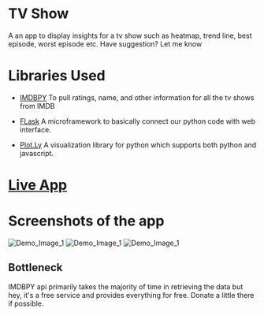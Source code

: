 # TV Show
A an app to display insights for a tv show such as heatmap, trend line, best episode, worst episode etc. Have suggestion? Let me know

# Libraries Used

* [IMDBPY](https://imdbpy.readthedocs.io/en/latest/)
To pull ratings, name, and other information for all the tv shows from IMDB

* [FLask](https://flask.palletsprojects.com/en/1.1.x/)
A microframework to basically connect our python code with web interface.

* [Plot.Ly](https://plot.ly/python)
A visualization library for python which supports both python and javascript.  

# [Live App](https://dataiszen.com/app/tvshow)

# Screenshots of the app
![Demo_Image_1](https://i.imgur.com/ocxdoPx.png)
![Demo_Image_1](https://i.imgur.com/MrFoHSC.png)
![Demo_Image_1](https://i.imgur.com/AgH6PFt.png)


## Bottleneck
IMDBPY api primarily takes the majority of time in retrieving the data but hey, it's a free service and provides everything for free. Donate a little there if possible.

